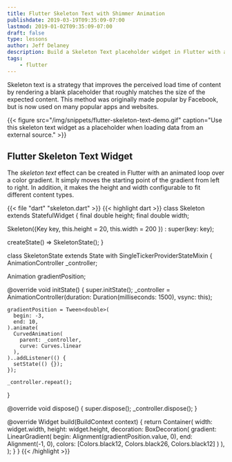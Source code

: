 ```yaml
---
title: Flutter Skeleton Text with Shimmer Animation
publishdate: 2019-03-19T09:35:09-07:00
lastmod: 2019-01-02T09:35:09-07:00
draft: false
type: lessons
author: Jeff Delaney
description: Build a Skeleton Text placeholder widget in Flutter with a looping shimmer animation. 
tags:
    - flutter
---
```


Skeleton text is a strategy that improves the perceived load time of content by rendering a blank placeholder that roughly matches the size of the expected content. This method was originally made popular by Facebook, but is now used on many popular apps and websites. 

{{< figure src="/img/snippets/flutter-skeleton-text-demo.gif" caption="Use this skeleton text widget as a placeholder when loading data from an external source." >}}

## Flutter Skeleton Text Widget

The *skeleton text* effect can be created in Flutter with an animated loop over a color gradient. It simply moves the starting point of the gradient from left to right.  In addition, it makes the height and width configurable to fit different content types. 

{{< file "dart" "skeleton.dart" >}}
{{< highlight dart >}}
class Skeleton extends StatefulWidget {
  final double height;
  final double width;

  Skeleton({Key key, this.height = 20, this.width = 200 }) : super(key: key);

  createState() => SkeletonState();
}

class SkeletonState extends State<Skeleton> with SingleTickerProviderStateMixin {
  AnimationController _controller;

  Animation gradientPosition;

  @override
  void initState() {
    super.initState();
    _controller = AnimationController(duration: Duration(milliseconds: 1500), vsync: this);

    gradientPosition = Tween<double>(
      begin: -3,
      end: 10,
    ).animate(
      CurvedAnimation(
        parent: _controller,
        curve: Curves.linear
      ),
    )..addListener(() {
      setState(() {});
    });

    _controller.repeat();
  }

  @override
  void dispose() {
    super.dispose();
    _controller.dispose();
  }

  @override
  Widget build(BuildContext context) {
    return Container(
        width:  widget.width,
        height: widget.height, 
        decoration: BoxDecoration(
          gradient: LinearGradient(
            begin: Alignment(gradientPosition.value, 0),
            end: Alignment(-1, 0),
            colors: [Colors.black12, Colors.black26, Colors.black12]
          )
        ),
    );
  }
}
{{< /highlight >}}